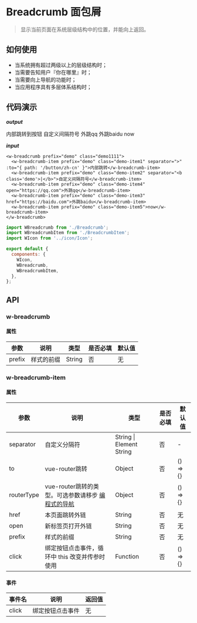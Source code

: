# Breadcrumb 面包屑
> 显示当前页面在系统层级结构中的位置，并能向上返回。

## 如何使用

- 当系统拥有超过两级以上的层级结构时；
- 当需要告知用户『你在哪里』时；
- 当需要向上导航的功能时；
- 当应用程序具有多层体系结构时；

## 代码演示

***output***

<w-breadcrumb prefix="demo" class="demo1111">
  <w-breadcrumb-item prefix="demo" class="demo-item1" separator=">" :to="{ path: '/button/zh-cn.html' }">内部跳转到按钮</w-breadcrumb-item>
  <w-breadcrumb-item prefix="demo" class="demo-item2" separator="<b class='demo'>|</b>">自定义间隔符号</w-breadcrumb-item>
  <w-breadcrumb-item prefix="demo" class="demo-item4" open="https://qq.com">外跳qq</w-breadcrumb-item>
  <w-breadcrumb-item prefix="demo" class="demo-item3" href="https://baidu.com">外跳baidu</w-breadcrumb-item>
  <w-breadcrumb-item prefix="demo" class="demo-item5">now</w-breadcrumb-item>
</w-breadcrumb>

***input***

``` vue
<w-breadcrumb prefix="demo" class="demo1111">
  <w-breadcrumb-item prefix="demo" class="demo-item1" separator=">" :to="{ path: '/button/zh-cn' }">内部跳转</w-breadcrumb-item>
  <w-breadcrumb-item prefix="demo" class="demo-item2" separator="<b class='demo'>|</b>">自定义间隔符号</w-breadcrumb-item>
  <w-breadcrumb-item prefix="demo" class="demo-item4" open="https://qq.com">外跳qq</w-breadcrumb-item>
  <w-breadcrumb-item prefix="demo" class="demo-item3" href="https://baidu.com">外跳baidu</w-breadcrumb-item>
  <w-breadcrumb-item prefix="demo" class="demo-item5">now</w-breadcrumb-item>
</w-breadcrumb>
```

``` js
import WBreadcrumb from './Breadcrumb';
import WBreadcrumbItem from './BreadcrumbItem';
import WIcon from '../icon/Icon';

export default {
  components: {
    WIcon,
    WBreadcrumb,
    WBreadcrumbItem,
  },
};
```

## API

### w-breadcrumb

#### 属性

|参数|说明|类型|是否必填|默认值|
|---|----|---|-------|-----|
|prefix|样式的前缀|String|否|无|

### w-breadcrumb-item

#### 属性

|参数|说明|类型|是否必填|默认值|
|---|----|---|-------|-----|
|separator|自定义分隔符|String \| Element String|否|-|
|to|vue-router跳转|Object|否|() => {}|
|routerType|vue-router跳转的类型。可选参数请移步 [编程式的导航](https://router.vuejs.org/zh-cn/essentials/navigation.html)|Object|否|() => {}|
|href|本页面跳转外链|String|否|无|
|open|新标签页打开外链|String|否|无|
|prefix|样式的前缀|String|否|无|
|click|绑定按钮点击事件，循环中 this 改变并传参时使用|Function|否|() => {}|

#### 事件

|事件名|说明|返回值|
|-----|---|-----|
|click|绑定按钮点击事件|无|

<script>
import WBreadcrumb from '../../water/breadcrumb/Breadcrumb';
import WBreadcrumbItem from '../../water/breadcrumb/BreadcrumbItem';
import WIcon from '../../water/icon/Icon';

export default {
  components: {
    WIcon,
    WBreadcrumb,
    WBreadcrumbItem,
  },
};
</script>
<style lang="scss">
$font-path: '../../water/font/';
@import '../../water/breadcrumb/style/breadcrumb.scss';
@import '../../water/icon/style/icon.scss';

.demo {
  color: #1996f5;
  font-weight: normal;
}
</style>

